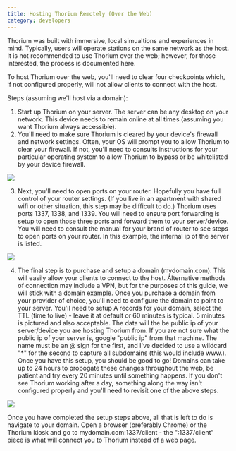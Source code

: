 ```yaml
---
title: Hosting Thorium Remotely (Over the Web)
category: developers
---
```

Thorium was built with immersive, local simualtions and experiences in mind. Typically, users will operate stations on the same network as the host. It is not recommended to use Thorium over the web; however, for those interested, the process is documented here.

To host Thorium over the web, you'll need to clear four checkpoints which, if not configured properly, will not allow clients to connect with the host.

Steps (assuming we'll host via a domain):

1. Start up Thorium on your server. The server can be any desktop on your network. This device needs to remain online at all times (assuming you want Thorium always accessible).
2. You'll need to make sure Thorium is cleared by your device's firewall and network settings. Often, your OS will prompt you to allow Thorium to clear your firewall. If not, you'll need to consults instructions for your particular operating system to allow Thorium to bypass or be whitelisted by your device firewall.

![](/img/screen-shot-2019-03-29-at-11.48.23-pm.png)

3. Next, you'll need to open ports on your router. Hopefully you have full control of your router settings. (If you live in an apartment with shared wifi or other situation, this step may be difficult to do.) Thorium uses ports 1337, 1338, and 1339. You will need to ensure port forwarding is setup to open those three ports and forward them to your server/device. You will need to consult the manual for your brand of router to see steps to open ports on your router. In this example, the internal ip of the server is listed.

![](/img/screen-shot-2019-03-30-at-12.07.30-am.png)

4. The final step is to purchase and setup a domain (mydomain.com). This will easily allow your clients to connect to the host. Alternative methods of connection may include a VPN, but for the purposes of this guide, we will stick with a domain example. Once you purchase a domain from your provider of choice, you'll need to configure the domain to point to your server. You'll need to setup A records for your domain, select the TTL (time to live) - leave it at default or 60 minutes is typical. 5 minutes is pictured and also acceptable. The data will the be public ip of your server/device you are hosting Thorium from. If you are not sure what the public ip of your server is, google "public ip" from that machine. The name must be an @ sign for the first, and I've decided to use a wildcard "*" for the second to capture all subdomains (this would include www.). Once you have this setup, you should be good to go! Domains can take up to 24 hours to propogate these changes throughout the web, be patient and try every 20 minutes until something happens. If you don't see Thorium working after a day, something along the way isn't configured properly and you'll need to revisit one of the above steps.

![](/img/screen-shot-2019-03-30-at-12.03.53-am.png)

Once you have completed the setup steps above, all that is left to do is navigate to your domain. Open a browser (preferably Chrome) or the Thorium kiosk and go to mydomain.com:1337/client - the ":1337/client" piece is what will connect you to Thorium instead of a web page.
